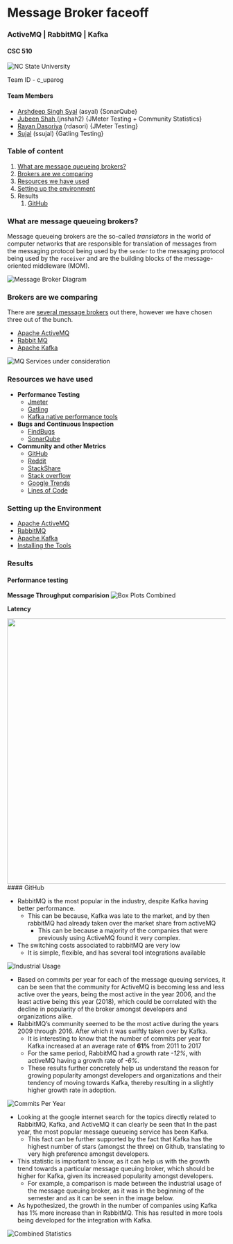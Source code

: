 # Message Broker faceoff
### ActiveMQ | RabbitMQ | Kafka

#### CSC 510
![NC State University](https://github.com/rayandasoriya/MQTT_Analysis/blob/J/98-Resources/10-NCSU-Logo.png)

Team ID - c_uparog

#### Team Members 
* [Arshdeep Singh Syal](https://github.com/ArshdeepSinghSyal) (asyal) {SonarQube}
* [Jubeen Shah ](https://github.com/jubeenshah)(jnshah2) {JMeter Testing + Community Statistics}
* [Rayan Dasoriya](https://github.com/rayandasoriya) (rdasori) {JMeter Testing}
* [Sujal](https://github.com/SujalAhrodia) (ssujal) {Gatling Testing}

### Table of content
1. [What are message queueing brokers?](https://github.com/rayandasoriya/MQTT_Analysis/tree/J#what-are-message-queueing-brokers)
2. [Brokers are we comparing](https://github.com/rayandasoriya/MQTT_Analysis/tree/J#brokers-are-we-comparing)
3. [Resources we have used](https://github.com/rayandasoriya/MQTT_Analysis/tree/J#resources-we-have-used)
4. [Setting up the environment](https://github.com/rayandasoriya/MQTT_Analysis/tree/J#setting-up-the-environment)
5. Results
	1. [GitHub](https://github.com/rayandasoriya/MQTT_Analysis/tree/J#github)

### What are message queueing brokers?

Message queueing brokers are the so-called *translators* in the world of computer networks that are responsible for translation of messages from the messaging protocol being used by the `sender` to the messaging protocol being used by the `receiver` and are the building blocks of the message-oriented middleware (MOM). 

![Message Broker Diagram](https://github.com/rayandasoriya/MQTT_Analysis/blob/J/98-Resources/11-MessageBroker.png)

### Brokers are we comparing

There are [several message brokers](https://en.wikipedia.org/wiki/Message_broker#List_of_message_broker_software) out there, however we have chosen three out of the bunch. 

* [Apache ActiveMQ](http://activemq.apache.org)
* [Rabbit MQ](http://www.rabbitmq.com)
* [Apache Kafka](https://kafka.apache.org)

![MQ Services under consideration](https://github.com/rayandasoriya/MQTT_Analysis/blob/J/98-Resources/09-MQ-Logos.jpeg)

### Resources we have used

* **Performance Testing**
	* [Jmeter](https://jmeter.apache.org)
	* [Gatling](https://gatling.io)
	* [Kafka native performance tools](https://github.com/kafka-dev/kafka/blob/master/bin/kafka-producer-perf-test.sh)
* **Bugs and Continuous Inspection**
	* [FindBugs](http://findbugs.sourceforge.net)
	* [SonarQube](https://www.sonarqube.org)
* **Community and other Metrics**
	* [GitHub](https://github.com)
	* [Reddit](https://www.reddit.com)
	* [StackShare](https://stackshare.io/)
	* [Stack overflow](https://stackoverflow.com)
	* [Google Trends](https://trends.google.com/trends/)
	* [Lines of Code](https://github.com/rayandasoriya/MQTT_Analysis/tree/J/02-GitHubStats/01-LinesOfCode)

### Setting up the Environment
* [Apache ActiveMQ](https://github.com/rayandasoriya/MQTT_Analysis/blob/J/00-ProjectInformation/01-Installation-apacheMQ.pdf)
* [RabbitMQ](https://github.com/rayandasoriya/MQTT_Analysis/blob/J/00-ProjectInformation/02-Installation-rabbitMQ.pdf)
* [Apache Kafka](https://github.com/rayandasoriya/MQTT_Analysis/blob/J/00-ProjectInformation/03-Installation-ApacheKafka.pdf)
* [Installing the Tools](https://github.com/rayandasoriya/MQTT_Analysis/blob/J/00-ProjectInformation/04-Installing-Tools.pdf)

### Results

#### Performance testing
**Message Throughput comparision**
![Box Plots Combined](https://github.com/rayandasoriya/MQTT_Analysis/blob/J/98-Resources/15-BoxPlotsCompiled-MessageBroker.png)

**Latency**

<img src="https://github.com/rayandasoriya/MQTT_Analysis/blob/J/98-Resources/16-LatencyBroker.jpg" height="612" />
#### GitHub

* RabbitMQ is the most popular in the industry, despite Kafka having better performance. 
	* This can be because, Kafka was late to the market, and by then rabbitMQ had already taken over the market share from activeMQ
		* This can be because a majority of the companies that were previously using ActiveMQ found it very complex. 
* The switching costs associated to rabbitMQ are very low
	* It is simple, flexible, and has several tool integrations available

![Industrial Usage](https://github.com/rayandasoriya/MQTT_Analysis/blob/J/98-Resources/01-IndustUse.jpg)

* Based on commits per year for each of the message queuing services, it can be seen that the community for ActiveMQ is becoming less and less active over the years, being the most active in the year 2006, and the least active being this year (2018), which could be correlated with the decline in popularity of the broker amongst developers and organizations alike.
* RabbitMQ’s community seemed to be the most active during the years 2009 through 2016. After which it was swiftly taken over by Kafka.
	* It is interesting to know that the number of commits per year for Kafka increased at an average rate of **61%** from 2011 to 2017
	* For the same period, RabbitMQ had a growth rate *-12%*, with activeMQ having a growth rate of *-6%*.
	* These results further concretely help us understand the reason for growing popularity amongst developers and organizations and their tendency of moving towards Kafka, thereby resulting in a slightly higher growth rate in adoption.
	
![Commits Per Year](https://github.com/rayandasoriya/MQTT_Analysis/blob/J/98-Resources/05-Commit_year.jpg)

* Looking at the google internet search for the topics directly related to RabbitMQ, Kafka, and ActiveMQ it can clearly be seen that In the past year, the most popular message queueing service has been Kafka.
	* This fact can be further supported by the fact that Kafka has the highest number of stars (amongst the three) on Github, translating to very high preference amongst developers.
* This statistic is important to know, as it can help us with the growth trend towards a particular message queuing broker, which should be higher for Kafka, given its increased popularity amongst developers. 
	* For example, a comparison is made between the industrial usage of the message queuing broker, as it was in the beginning of the semester and as it can be seen in the image below.
* As hypothesized, the growth in the number of companies using Kafka has 1% more increase than in RabbitMQ. This has resulted in more tools being developed for the integration with Kafka.

![Combined Statistics](https://github.com/rayandasoriya/MQTT_Analysis/blob/J/98-Resources/08-CombinedDiagram-GIthub.jpeg)



